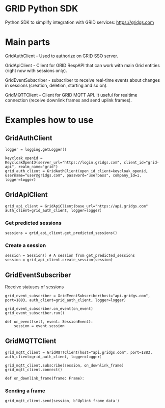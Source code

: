 # GRID Python SDK
Python SDK to simplify integration with GRID services: https://gridgs.com

# Main parts
GridAuthClient - Used to authorize on GRID SSO server.

GridApiClient - Client for GRID RespAPI that can work with main Grid entities (right now with sessions only).

GridEventSubscriber - subscriber to receive real-time events about changes in sessions (creation, deletion, starting and so on).

GridMQTTClient - Client for GRID MQTT API. It useful for realtime connection (receive downlink frames and send uplink frames).

# Examples how to use
## GridAuthClient
```
logger = logging.getLogger()
```

```
keycloak_openid = KeycloakOpenID(server_url="https://login.gridgs.com", client_id="grid-api", realm_name="grid")
grid_auth_client = GridAuthClient(open_id_client=keycloak_openid, username="user@gridgs.com", password="userpass", company_id=1, logger=logger)
```

## GridApiClient

```
grid_api_client = GridApiClient(base_url="https://api.gridgs.com" auth_client=grid_auth_client, logger=logger)
```

### Get predicted sessions
```
sessions = grid_api_client.get_predicted_sessions() 
```

### Create a session

```
session = Session() # A session from get_predicted_sessions
session = grid_api_client.create_session(session)
```

## GridEventSubscriber

Receive statuses of sessions

```
grid_event_subscriber = GridEventSubscriber(host="api.gridgs.com", port=1883, auth_client=grid_auth_client, logger=logger)

grid_event_subscriber.on_event(on_event)
grid_event_subscriber.run()

def on_event(self, event: SessionEvent):
    session = event.session
```

## GridMQTTClient

```
grid_mqtt_client = GridMQTTClient(host="api.gridgs.com", port=1883, auth_client=grid_auth_client, logger=logger)

grid_mqtt_client.subscribe(session, on_downlink_frame)
grid_mqtt_client.connect()

def on_downlink_frame(frame: Frame):
```

### Sending a frame

```
grid_mqtt_client.send(session, b'Uplink frame data')
```
